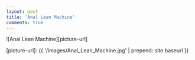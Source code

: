 ```yaml
---
layout: post
title: 'Anal Lean Machine'
comments: true
---
```


![Anal Lean Machine][picture-url]

[picture-url]: {{ '/images/Anal_Lean_Machine.jpg' | prepend: site.baseurl }}
